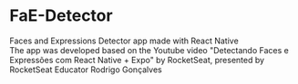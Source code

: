 # FaE-Detector
Faces and Expressions Detector app made with React Native<br>
The app was developed based on the Youtube video "Detectando Faces e Expressões com React Native + Expo" by RocketSeat, presented by RocketSeat Educator Rodrigo Gonçalves
